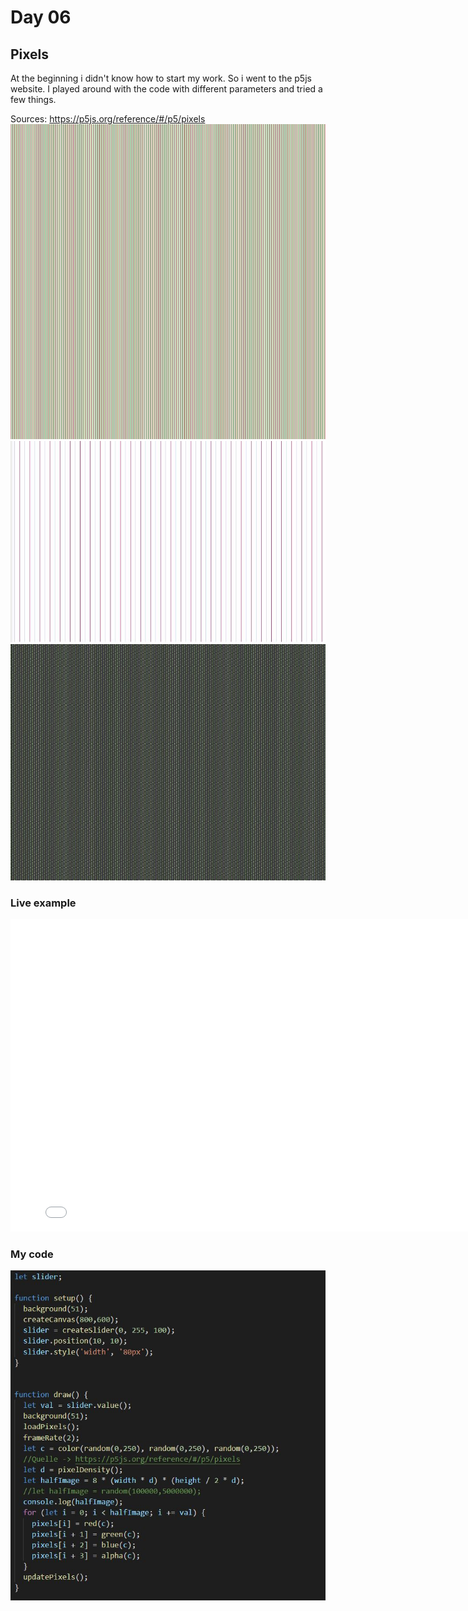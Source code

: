 # Day 06

## Pixels
At the beginning i didn't know how to start my work. So i went to the p5js website.
I played around with the code with different parameters and tried a few things.

Sources: https://p5js.org/reference/#/p5/pixels
![''](../../assets/images/day6/try2.JPG)
![''](../../assets/images/day6/try4.JPG)
![''](../../assets/images/day6/try5.JPG)

### Live example
<iframe width="800" height="500" src="../../p5js/Day6%20Pixels/index.html" title="YouTube video player" frameborder="0" allow="accelerometer; autoplay; clipboard-write; encrypted-media; gyroscope; picture-in-picture" allowfullscreen></iframe>

### My code
![''](../../assets/images/day6/fullcode.JPG)
